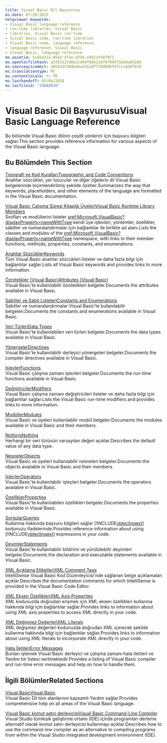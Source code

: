 ```yaml
---
title: Visual Basic Dil Başvurusu
ms.date: 07/20/2015
helpviewer_keywords:
- Visual Basic language reference
- run-time libraries, Visual Basic
- libraries, Visual Basic run-time
- Visual Basic code, run-time libraries
- Visual Basic code, language reference
- language reference, Visual Basic
- Visual Basic, language reference
ms.assetid: 5c6bd31a-9542-4f3e-bfd5-e951af58f0f2
ms.openlocfilehash: a3353122d6b2cd44f0de12ef8799d71bddab6160
ms.sourcegitcommit: 3d5d33f384eeba41b2dff79d096f47ccc8d8f03d
ms.translationtype: MT
ms.contentlocale: tr-TR
ms.lasthandoff: 05/04/2018
ms.locfileid: "33602639"
---
```

# <a name="visual-basic-language-reference"></a><span data-ttu-id="2f7f1-102">Visual Basic Dil Başvurusu</span><span class="sxs-lookup"><span data-stu-id="2f7f1-102">Visual Basic Language Reference</span></span>
<span data-ttu-id="2f7f1-103">Bu bölümde Visual Basic dilinin çeşitli yönlerini için başvuru bilgileri sağlar.</span><span class="sxs-lookup"><span data-stu-id="2f7f1-103">This section provides reference information for various aspects of the Visual Basic language.</span></span>  
  
## <a name="in-this-section"></a><span data-ttu-id="2f7f1-104">Bu Bölümde</span><span class="sxs-lookup"><span data-stu-id="2f7f1-104">In This Section</span></span>  
 [<span data-ttu-id="2f7f1-105">Tipografi ve Kod Kuralları</span><span class="sxs-lookup"><span data-stu-id="2f7f1-105">Typographic and Code Conventions</span></span>](../../visual-basic/language-reference/typographic-and-code-conventions.md)  
 <span data-ttu-id="2f7f1-106">Anahtar sözcükler, yer tutucular ve diğer öğelerin dil Visual Basic belgelerinde biçimlendirilmiş şekilde özetler.</span><span class="sxs-lookup"><span data-stu-id="2f7f1-106">Summarizes the way that keywords, placeholders, and other elements of the language are formatted in the Visual Basic documentation.</span></span>  
  
 [<span data-ttu-id="2f7f1-107">Visual Basic Çalışma Süresi Kitaplık Üyeleri</span><span class="sxs-lookup"><span data-stu-id="2f7f1-107">Visual Basic Runtime Library Members</span></span>](../../visual-basic/language-reference/runtime-library-members.md)  
 <span data-ttu-id="2f7f1-108">Sınıfları ve modüllerini listeler <xref:Microsoft.VisualBasic?displayProperty=nameWithType> kendi üye işlevleri, yöntemler, özellikler, sabitler ve numaralandırmalar için bağlantılar ile birlikte ad alanı.</span><span class="sxs-lookup"><span data-stu-id="2f7f1-108">Lists the classes and modules of the <xref:Microsoft.VisualBasic?displayProperty=nameWithType> namespace, with links to their member functions, methods, properties, constants, and enumerations.</span></span>  
  
 [<span data-ttu-id="2f7f1-109">Anahtar Sözcükler</span><span class="sxs-lookup"><span data-stu-id="2f7f1-109">Keywords</span></span>](../../visual-basic/language-reference/keywords/index.md)  
 <span data-ttu-id="2f7f1-110">Tüm Visual Basic anahtar sözcükleri listeler ve daha fazla bilgi için bağlantılar sağlar.</span><span class="sxs-lookup"><span data-stu-id="2f7f1-110">Lists all Visual Basic keywords and provides links to more information.</span></span>  
  
 [<span data-ttu-id="2f7f1-111">Öznitelikler (Visual Basic)</span><span class="sxs-lookup"><span data-stu-id="2f7f1-111">Attributes (Visual Basic)</span></span>](../../visual-basic/language-reference/attributes.md)  
 <span data-ttu-id="2f7f1-112">Visual Basic'te kullanılabilir öznitelikleri belgeler.</span><span class="sxs-lookup"><span data-stu-id="2f7f1-112">Documents the attributes available in Visual Basic.</span></span>  
  
 [<span data-ttu-id="2f7f1-113">Sabitler ve Sabit Listeleri</span><span class="sxs-lookup"><span data-stu-id="2f7f1-113">Constants and Enumerations</span></span>](../../visual-basic/language-reference/constants-and-enumerations.md)  
 <span data-ttu-id="2f7f1-114">Sabitler ve numaralandırmalar Visual Basic'te kullanılabilir belgeleri.</span><span class="sxs-lookup"><span data-stu-id="2f7f1-114">Documents the constants and enumerations available in Visual Basic.</span></span>  
  
 [<span data-ttu-id="2f7f1-115">Veri Türleri</span><span class="sxs-lookup"><span data-stu-id="2f7f1-115">Data Types</span></span>](../../visual-basic/language-reference/data-types/data-type-summary.md)  
 <span data-ttu-id="2f7f1-116">Visual Basic'te kullanılabilen veri türleri belgeler.</span><span class="sxs-lookup"><span data-stu-id="2f7f1-116">Documents the data types available in Visual Basic.</span></span>  
  
 [<span data-ttu-id="2f7f1-117">Yönergeler</span><span class="sxs-lookup"><span data-stu-id="2f7f1-117">Directives</span></span>](../../visual-basic/language-reference/directives/directives.md)  
 <span data-ttu-id="2f7f1-118">Visual Basic'te kullanılabilir derleyici yönergeleri belgeler.</span><span class="sxs-lookup"><span data-stu-id="2f7f1-118">Documents the compiler directives available in Visual Basic.</span></span>  
  
 [<span data-ttu-id="2f7f1-119">İşlevler</span><span class="sxs-lookup"><span data-stu-id="2f7f1-119">Functions</span></span>](../../visual-basic/language-reference/functions/index.md)  
 <span data-ttu-id="2f7f1-120">Visual Basic çalışma zamanı işlevleri belgeler.</span><span class="sxs-lookup"><span data-stu-id="2f7f1-120">Documents the run-time functions available in Visual Basic.</span></span>  
  
 [<span data-ttu-id="2f7f1-121">Değiştiriciler</span><span class="sxs-lookup"><span data-stu-id="2f7f1-121">Modifiers</span></span>](../../visual-basic/language-reference/modifiers/index.md)  
 <span data-ttu-id="2f7f1-122">Visual Basic çalışma zamanı değiştiricileri listeler ve daha fazla bilgi için bağlantılar sağlar.</span><span class="sxs-lookup"><span data-stu-id="2f7f1-122">Lists the Visual Basic run-time modifiers and provides links to more information.</span></span>  
  
 [<span data-ttu-id="2f7f1-123">Modüller</span><span class="sxs-lookup"><span data-stu-id="2f7f1-123">Modules</span></span>](../../visual-basic/language-reference/modules.md)  
 <span data-ttu-id="2f7f1-124">Visual Basic ve üyeleri kullanılabilir modül belgeler.</span><span class="sxs-lookup"><span data-stu-id="2f7f1-124">Documents the modules available in Visual Basic and their members.</span></span>  
  
 [<span data-ttu-id="2f7f1-125">Nothing</span><span class="sxs-lookup"><span data-stu-id="2f7f1-125">Nothing</span></span>](../../visual-basic/language-reference/nothing.md)  
 <span data-ttu-id="2f7f1-126">Herhangi bir veri türünün varsayılan değeri açıklar.</span><span class="sxs-lookup"><span data-stu-id="2f7f1-126">Describes the default value of any data type.</span></span>  
  
 [<span data-ttu-id="2f7f1-127">Nesneler</span><span class="sxs-lookup"><span data-stu-id="2f7f1-127">Objects</span></span>](../../visual-basic/language-reference/objects/index.md)  
 <span data-ttu-id="2f7f1-128">Visual Basic ve üyeleri kullanılabilir nesneleri belgeler.</span><span class="sxs-lookup"><span data-stu-id="2f7f1-128">Documents the objects available in Visual Basic and their members.</span></span>  
  
 [<span data-ttu-id="2f7f1-129">İşleçler</span><span class="sxs-lookup"><span data-stu-id="2f7f1-129">Operators</span></span>](../../visual-basic/language-reference/operators/index.md)  
 <span data-ttu-id="2f7f1-130">Visual Basic'te kullanılabilir işleçleri belgeler.</span><span class="sxs-lookup"><span data-stu-id="2f7f1-130">Documents the operators available in Visual Basic.</span></span>  
  
 [<span data-ttu-id="2f7f1-131">Özellikler</span><span class="sxs-lookup"><span data-stu-id="2f7f1-131">Properties</span></span>](../../visual-basic/language-reference/properties.md)  
 <span data-ttu-id="2f7f1-132">Visual Basic'te kullanılabilen özellikleri belgeler.</span><span class="sxs-lookup"><span data-stu-id="2f7f1-132">Documents the properties available in Visual Basic.</span></span>  
  
 [<span data-ttu-id="2f7f1-133">Sorgular</span><span class="sxs-lookup"><span data-stu-id="2f7f1-133">Queries</span></span>](../../visual-basic/language-reference/queries/queries.md)  
 <span data-ttu-id="2f7f1-134">Kullanma hakkında başvuru bilgileri sağlar [!INCLUDE[vbteclinqext](~/includes/vbteclinqext-md.md)] kodunuzu ifadelerinde.</span><span class="sxs-lookup"><span data-stu-id="2f7f1-134">Provides reference information about using [!INCLUDE[vbteclinqext](~/includes/vbteclinqext-md.md)] expressions in your code.</span></span>  
  
 [<span data-ttu-id="2f7f1-135">Deyimler</span><span class="sxs-lookup"><span data-stu-id="2f7f1-135">Statements</span></span>](../../visual-basic/language-reference/statements/index.md)  
 <span data-ttu-id="2f7f1-136">Visual Basic'te kullanılabilir bildirimi ve yürütülebilir deyimleri belgeler.</span><span class="sxs-lookup"><span data-stu-id="2f7f1-136">Documents the declaration and executable statements available in Visual Basic.</span></span>  
  
 [<span data-ttu-id="2f7f1-137">XML Açıklama Etiketleri</span><span class="sxs-lookup"><span data-stu-id="2f7f1-137">XML Comment Tags</span></span>](../../visual-basic/language-reference/xmldoc/recommended-xml-tags-for-documentation-comments.md)  
 <span data-ttu-id="2f7f1-138">IntelliSense Visual Basic Kod Düzenleyicisi'nde sağlanan belge açıklamaları açıklar.</span><span class="sxs-lookup"><span data-stu-id="2f7f1-138">Describes the documentation comments for which IntelliSense is provided in the Visual Basic Code Editor.</span></span>  
  
 [<span data-ttu-id="2f7f1-139">XML Eksen Özellikleri</span><span class="sxs-lookup"><span data-stu-id="2f7f1-139">XML Axis Properties</span></span>](../../visual-basic/language-reference/xml-axis/xml-axis-properties.md)  
 <span data-ttu-id="2f7f1-140">XML kodunuzda doğrudan erişmek için XML eksen özellikleri kullanma hakkında bilgi için bağlantılar sağlar.</span><span class="sxs-lookup"><span data-stu-id="2f7f1-140">Provides links to information about using XML axis properties to access XML directly in your code.</span></span>  
  
 [<span data-ttu-id="2f7f1-141">XML Değişmez Değerleri</span><span class="sxs-lookup"><span data-stu-id="2f7f1-141">XML Literals</span></span>](../../visual-basic/language-reference/xml-literals/index.md)  
 <span data-ttu-id="2f7f1-142">XML değişmez değerleri kodunuzda doğrudan XML içerecek şekilde kullanma hakkında bilgi için bağlantılar sağlar.</span><span class="sxs-lookup"><span data-stu-id="2f7f1-142">Provides links to information about using XML literals to incorporate XML directly in your code.</span></span>  
  
 [<span data-ttu-id="2f7f1-143">Hata İletileri</span><span class="sxs-lookup"><span data-stu-id="2f7f1-143">Error Messages</span></span>](../../visual-basic/language-reference/error-messages/index.md)  
 <span data-ttu-id="2f7f1-144">Bunları işlemek Visual Basic derleyici ve çalışma zamanı hata iletileri ve Yardım bir listesi verilmektedir.</span><span class="sxs-lookup"><span data-stu-id="2f7f1-144">Provides a listing of Visual Basic compiler and run-time error messages and help on how to handle them.</span></span>  
  
## <a name="related-sections"></a><span data-ttu-id="2f7f1-145">İlgili Bölümler</span><span class="sxs-lookup"><span data-stu-id="2f7f1-145">Related Sections</span></span>  
 [<span data-ttu-id="2f7f1-146">Visual Basic</span><span class="sxs-lookup"><span data-stu-id="2f7f1-146">Visual Basic</span></span>](../../visual-basic/index.md)  
 <span data-ttu-id="2f7f1-147">Visual Basic Dil tüm alanlarının kapsamlı Yardım sağlar.</span><span class="sxs-lookup"><span data-stu-id="2f7f1-147">Provides comprehensive help on all areas of the Visual Basic language.</span></span>  
  
 [<span data-ttu-id="2f7f1-148">Visual Basic komut satırı derleyicisi</span><span class="sxs-lookup"><span data-stu-id="2f7f1-148">Visual Basic Command-Line Compiler</span></span>](../../visual-basic/reference/command-line-compiler/index.md)  
 <span data-ttu-id="2f7f1-149">Visual Studio tümleşik geliştirme ortamı (IDE) içinde programları derleme alternatif olarak komut satırı derleyicisi kullanmayı açıklar.</span><span class="sxs-lookup"><span data-stu-id="2f7f1-149">Describes how to use the command-line compiler as an alternative to compiling programs from within the Visual Studio integrated development environment (IDE).</span></span>
